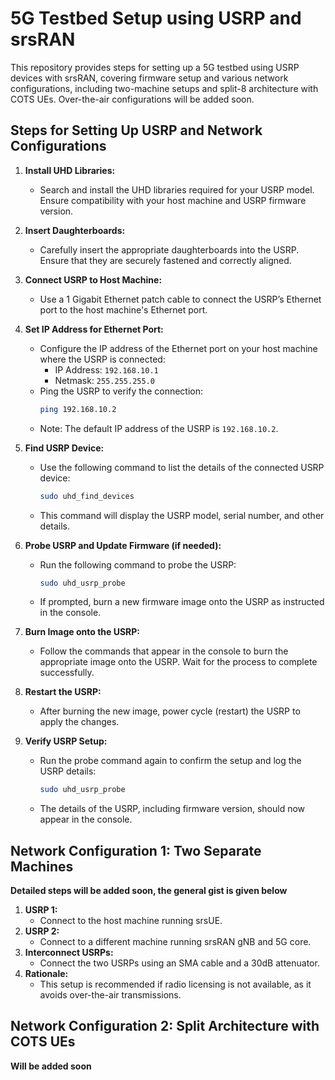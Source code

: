 # 5G Testbed Setup using USRP and srsRAN

This repository provides steps for setting up a 5G testbed using USRP devices with srsRAN, covering firmware setup and various network configurations, including two-machine setups and split-8 architecture with COTS UEs. Over-the-air configurations will be added soon.

## Steps for Setting Up USRP and Network Configurations

1. **Install UHD Libraries:**

   - Search and install the UHD libraries required for your USRP model. Ensure compatibility with your host machine and USRP firmware version.

2. **Insert Daughterboards:**

   - Carefully insert the appropriate daughterboards into the USRP. Ensure that they are securely fastened and correctly aligned.

3. **Connect USRP to Host Machine:**

   - Use a 1 Gigabit Ethernet patch cable to connect the USRP’s Ethernet port to the host machine's Ethernet port.

4. **Set IP Address for Ethernet Port:**

   - Configure the IP address of the Ethernet port on your host machine where the USRP is connected:
     - IP Address: `192.168.10.1`
     - Netmask: `255.255.255.0`
   - Ping the USRP to verify the connection:
     ```bash
     ping 192.168.10.2
     ```
   - Note: The default IP address of the USRP is `192.168.10.2`.

5. **Find USRP Device:**

   - Use the following command to list the details of the connected USRP device:
     ```bash
     sudo uhd_find_devices
     ```
   - This command will display the USRP model, serial number, and other details.

6. **Probe USRP and Update Firmware (if needed):**

   - Run the following command to probe the USRP:
     ```bash
     sudo uhd_usrp_probe
     ```
   - If prompted, burn a new firmware image onto the USRP as instructed in the console.

7. **Burn Image onto the USRP:**

   - Follow the commands that appear in the console to burn the appropriate image onto the USRP. Wait for the process to complete successfully.

8. **Restart the USRP:**

   - After burning the new image, power cycle (restart) the USRP to apply the changes.

9. **Verify USRP Setup:**
   - Run the probe command again to confirm the setup and log the USRP details:
     ```bash
     sudo uhd_usrp_probe
     ```
   - The details of the USRP, including firmware version, should now appear in the console.

## Network Configuration 1: Two Separate Machines

**Detailed steps will be added soon, the general gist is given below**

1. **USRP 1:**
   - Connect to the host machine running srsUE.
2. **USRP 2:**
   - Connect to a different machine running srsRAN gNB and 5G core.
3. **Interconnect USRPs:**
   - Connect the two USRPs using an SMA cable and a 30dB attenuator.
4. **Rationale:**
   - This setup is recommended if radio licensing is not available, as it avoids over-the-air transmissions.

## Network Configuration 2: Split Architecture with COTS UEs

**Will be added soon**
